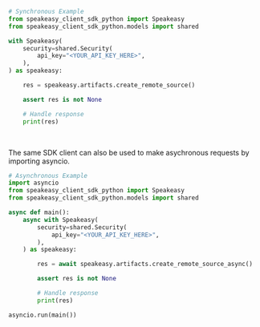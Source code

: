 <!-- Start SDK Example Usage [usage] -->
```python
# Synchronous Example
from speakeasy_client_sdk_python import Speakeasy
from speakeasy_client_sdk_python.models import shared

with Speakeasy(
    security=shared.Security(
        api_key="<YOUR_API_KEY_HERE>",
    ),
) as speakeasy:

    res = speakeasy.artifacts.create_remote_source()

    assert res is not None

    # Handle response
    print(res)
```

</br>

The same SDK client can also be used to make asychronous requests by importing asyncio.
```python
# Asynchronous Example
import asyncio
from speakeasy_client_sdk_python import Speakeasy
from speakeasy_client_sdk_python.models import shared

async def main():
    async with Speakeasy(
        security=shared.Security(
            api_key="<YOUR_API_KEY_HERE>",
        ),
    ) as speakeasy:

        res = await speakeasy.artifacts.create_remote_source_async()

        assert res is not None

        # Handle response
        print(res)

asyncio.run(main())
```
<!-- End SDK Example Usage [usage] -->
